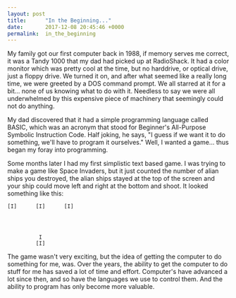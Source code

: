 ```yaml
---
layout: post
title:      "In the Beginning..."
date:       2017-12-08 20:45:46 +0000
permalink:  in_the_beginning
---
```



My family got our first computer back in 1988, if memory serves me correct, it was a Tandy 1000 that my dad had picked up at RadioShack. It had a color monitor which was pretty cool at the time, but no harddrive, or optical drive, just a floppy drive. We turned it on, and after what seemed like a really long time, we were greeted by a DOS command prompt. We all starred at it for a bit... none of us knowing what to do with it. Needless to say we were all underwhelmed by this expensive piece of machinery that seemingly could not do anything.

My dad discovered that it had a simple programming language called BASIC, which was an acronym that stood for Beginner's All-Purpose Symbolic Instruction Code. Half joking, he says, "I guess if we want it to do something, we'll have to program it ourselves." Well, I wanted a game... thus began my foray into programming. 

Some months later I had my first simplistic text based game. I was trying to make a game like Space Invaders, but it just counted the number of alian ships you destroyed, the alian ships stayed at the top of the screen and your ship could move left and right at the bottom and shoot. It looked something like this:

```
[I]      [I]      [I]




          I
         [I]
```

The game wasn't very exciting, but the idea of getting the computer to do something for me, was. Over the years, the ability to get the computer to do stuff for me has saved a lot of time and effort. Computer's have advanced a lot since then, and so have the languages we use to control them. And the ability to program has only become more valuable.
